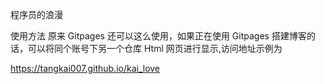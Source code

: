 程序员的浪漫

使用方法
原来 Gitpages 还可以这么使用，如果正在使用 Gitpages 搭建博客的话，可以将同个账号下另一个仓库 Html 网页进行显示,访问地址示例为

https://tangkai007.github.io/kai_love
